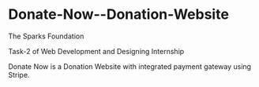 # Donate-Now--Donation-Website

The Sparks Foundation 

Task-2 of Web Development and Designing Internship


Donate Now is a Donation Website with integrated payment gateway using Stripe. 
